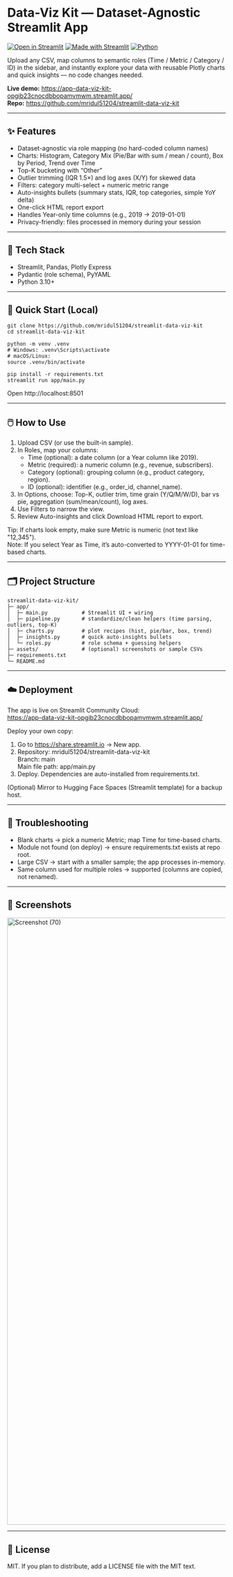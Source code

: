 # Data-Viz Kit — Dataset-Agnostic Streamlit App

[![Open in Streamlit](https://static.streamlit.io/badges/streamlit_badge_black_white.svg)](https://app-data-viz-kit-opgib23cnocdbbopamvmwm.streamlit.app/)
[![Made with Streamlit](https://img.shields.io/badge/Made%20with-Streamlit-red)](https://streamlit.io/)
[![Python](https://img.shields.io/badge/Python-3.10%2B-blue)](https://www.python.org/)

Upload any CSV, map columns to semantic roles (Time / Metric / Category / ID) in the sidebar, and instantly explore your data with reusable Plotly charts and quick insights — no code changes needed.

**Live demo:** https://app-data-viz-kit-opgib23cnocdbbopamvmwm.streamlit.app/  
**Repo:** https://github.com/mridul51204/streamlit-data-viz-kit

---

## ✨ Features

- Dataset-agnostic via role mapping (no hard-coded column names)
- Charts: Histogram, Category Mix (Pie/Bar with sum / mean / count), Box by Period, Trend over Time
- Top-K bucketing with “Other”
- Outlier trimming (IQR 1.5×) and log axes (X/Y) for skewed data
- Filters: category multi-select + numeric metric range
- Auto-insights bullets (summary stats, IQR, top categories, simple YoY delta)
- One-click HTML report export
- Handles Year-only time columns (e.g., 2019 → 2019-01-01)
- Privacy-friendly: files processed in memory during your session

---

## 🧰 Tech Stack

- Streamlit, Pandas, Plotly Express
- Pydantic (role schema), PyYAML
- Python 3.10+

---

## 🚀 Quick Start (Local)

    git clone https://github.com/mridul51204/streamlit-data-viz-kit
    cd streamlit-data-viz-kit

    python -m venv .venv
    # Windows: .venv\Scripts\activate
    # macOS/Linux:
    source .venv/bin/activate

    pip install -r requirements.txt
    streamlit run app/main.py

Open http://localhost:8501

---

## 🖱️ How to Use

1. Upload CSV (or use the built-in sample).
2. In Roles, map your columns:
   - Time (optional): a date column (or a Year column like 2019).
   - Metric (required): a numeric column (e.g., revenue, subscribers).
   - Category (optional): grouping column (e.g., product category, region).
   - ID (optional): identifier (e.g., order_id, channel_name).
3. In Options, choose: Top-K, outlier trim, time grain (Y/Q/M/W/D), bar vs pie, aggregation (sum/mean/count), log axes.
4. Use Filters to narrow the view.
5. Review Auto-insights and click Download HTML report to export.

Tip: If charts look empty, make sure Metric is numeric (not text like "12,345").  
Note: If you select Year as Time, it’s auto-converted to YYYY-01-01 for time-based charts.

---

## 🗂️ Project Structure

    streamlit-data-viz-kit/
    ├─ app/
    │  ├─ main.py           # Streamlit UI + wiring
    │  ├─ pipeline.py       # standardize/clean helpers (time parsing, outliers, top-K)
    │  ├─ charts.py         # plot recipes (hist, pie/bar, box, trend)
    │  ├─ insights.py       # quick auto-insights bullets
    │  └─ roles.py          # role schema + guessing helpers
    ├─ assets/              # (optional) screenshots or sample CSVs
    ├─ requirements.txt
    └─ README.md

---

## ☁️ Deployment

The app is live on Streamlit Community Cloud:  
https://app-data-viz-kit-opgib23cnocdbbopamvmwm.streamlit.app/

Deploy your own copy:

1. Go to https://share.streamlit.io → New app.
2. Repository: mridul51204/streamlit-data-viz-kit  
   Branch: main  
   Main file path: app/main.py
3. Deploy. Dependencies are auto-installed from requirements.txt.

(Optional) Mirror to Hugging Face Spaces (Streamlit template) for a backup host.

---

## 🧪 Troubleshooting

- Blank charts → pick a numeric Metric; map Time for time-based charts.
- Module not found (on deploy) → ensure requirements.txt exists at repo root.
- Large CSV → start with a smaller sample; the app processes in-memory.
- Same column used for multiple roles → supported (columns are copied, not renamed).

---

## 📸 Screenshots

<img width="2240" height="1400" alt="Screenshot (70)" src="https://github.com/user-attachments/assets/c5b17bc9-a738-43e7-a6d0-2d9a179c6360" />


---

## 📝 License

MIT. If you plan to distribute, add a LICENSE file with the MIT text.
